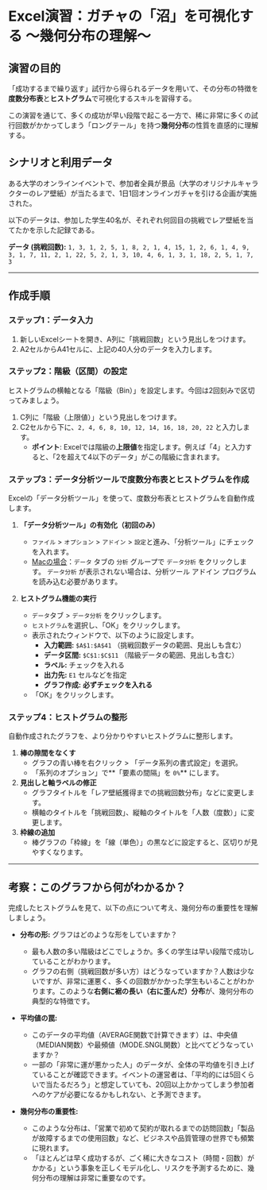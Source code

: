 # Excel演習：ガチャの「沼」を可視化する ～幾何分布の理解～

## 演習の目的

「成功するまで繰り返す」試行から得られるデータを用いて、その分布の特徴を**度数分布表**と**ヒストグラム**で可視化するスキルを習得する。

この演習を通じて、多くの成功が早い段階で起こる一方で、稀に非常に多くの試行回数がかかってしまう「ロングテール」を持つ**幾何分布**の性質を直感的に理解する。

## シナリオと利用データ

ある大学のオンラインイベントで、参加者全員が景品（大学のオリジナルキャラクターのレア壁紙）が当たるまで、1日1回オンラインガチャを引ける企画が実施された。

以下のデータは、参加した学生40名が、それぞれ何回目の挑戦でレア壁紙を当てたかを示した記録である。

**データ (挑戦回数):**
`1, 3, 1, 2, 5, 1, 8, 2, 1, 4, 15, 1, 2, 6, 1, 4, 9, 3, 1, 7, 11, 2, 1, 22, 5, 2, 1, 3, 10, 4, 6, 1, 3, 1, 18, 2, 5, 1, 7, 3`

---

## 作成手順

### ステップ1：データ入力

1.  新しいExcelシートを開き、A列に「挑戦回数」という見出しをつけます。
2.  A2セルからA41セルに、上記の40人分のデータを入力します。



### ステップ2：階級（区間）の設定

ヒストグラムの横軸となる「階級（Bin）」を設定します。今回は2回刻みで区切ってみましょう。

1.  C列に「階級（上限値）」という見出しをつけます。
2.  C2セルから下に、`2, 4, 6, 8, 10, 12, 14, 16, 18, 20, 22` と入力します。
    * **ポイント**: Excelでは階級の**上限値**を指定します。例えば「4」と入力すると、「2を超えて4以下のデータ」がこの階級に含まれます。

### ステップ3：データ分析ツールで度数分布表とヒストグラムを作成

Excelの「データ分析ツール」を使って、度数分布表とヒストグラムを自動作成します。

1.  **「データ分析ツール」の有効化（初回のみ）**
    * `ファイル` > `オプション` > `アドイン` > `設定`と進み、「分析ツール」にチェックを入れます。
    * [Macの場合](https://support.microsoft.com/ja-jp/office/分析ツールを使用して統計学的および工学的分析を行う-6c67ccf0-f4a9-487c-8dec-bdb5a2cefab6)：`データ` タブの `分析` グループで `データ分析` をクリックします。 `データ分析` が表示されない場合は、分析ツール アドイン プログラムを読み込む必要があります。

2.  **ヒストグラム機能の実行**
    * `データ`タブ > `データ分析` をクリックします。
    * `ヒストグラム`を選択し、「OK」をクリックします。
    * 表示されたウィンドウで、以下のように設定します。
        * **入力範囲:** `$A$1:$A$41` （挑戦回数データの範囲、見出しも含む）
        * **データ区間:** `$C$1:$C$11` （階級データの範囲、見出しも含む）
        * **ラベル:** チェックを入れる
        * **出力先:** `E1` セルなどを指定
        * **グラフ作成:** **必ずチェックを入れる**
    * 「OK」をクリックします。



### ステップ4：ヒストグラムの整形

自動作成されたグラフを、より分かりやすいヒストグラムに整形します。

1.  **棒の隙間をなくす**
    * グラフの青い棒を右クリック > 「データ系列の書式設定」を選択。
    * 「系列のオプション」で**「要素の間隔」を `0%`** にします。
2.  **見出しと軸ラベルの修正**
    * グラフタイトルを「レア壁紙獲得までの挑戦回数分布」などに変更します。
    * 横軸のタイトルを「挑戦回数」、縦軸のタイトルを「人数（度数）」に変更します。
3.  **枠線の追加**
    * 棒グラフの「枠線」を「線（単色）」の黒などに設定すると、区切りが見やすくなります。



---

## 考察：このグラフから何がわかるか？

完成したヒストグラムを見て、以下の点について考え、幾何分布の重要性を理解しましょう。

* **分布の形:** グラフはどのような形をしていますか？
    * 最も人数の多い階級はどこでしょうか。多くの学生は早い段階で成功していることがわかります。
    * グラフの右側（挑戦回数が多い方）はどうなっていますか？人数は少ないですが、非常に運悪く、多くの回数がかかった学生もいることがわかります。このような**右側に裾の長い（右に歪んだ）分布**が、幾何分布の典型的な特徴です。

* **平均値の罠:**
    * このデータの平均値（AVERAGE関数で計算できます）は、中央値（MEDIAN関数）や最頻値（MODE.SNGL関数）と比べてどうなっていますか？
    * 一部の「非常に運が悪かった人」のデータが、全体の平均値を引き上げていることが確認できます。イベントの運営者は、「平均的には5回くらいで当たるだろう」と想定していても、20回以上かかってしまう参加者へのケアが必要になるかもしれない、と予測できます。

* **幾何分布の重要性:**
    * このような分布は、「営業で初めて契約が取れるまでの訪問回数」「製品が故障するまでの使用回数」など、ビジネスや品質管理の世界でも頻繁に現れます。
    * 「ほとんどは早く成功するが、ごく稀に大きなコスト（時間・回数）がかかる」という事象を正しくモデル化し、リスクを予測するために、幾何分布の理解は非常に重要なのです。
